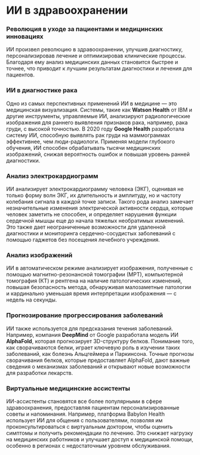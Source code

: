 # ИИ в здравоохранении

### Революция в уходе за пациентами и медицинских инновациях

ИИ произвел революцию в здравоохранении, улучшив диагностику, персонализировав лечение и оптимизировав клинические процессы. Благодаря ему анализ медицинских данных становится быстрее и точнее, что приводит к лучшим результатам диагностики и лечения для пациентов.

### ИИ в диагностике рака

Одно из самых перспективных применений ИИ в медицине — это медицинская визуализация. Системы, такие как **Watson Health** от IBM и другие инструменты, управляемые ИИ, анализируют радиологические изображения для раннего выявления признаков рака, например, рака груди, с высокой точностью. В 2020 году **Google Health** разработала систему ИИ, способную выявлять рак груди на маммограммах эффективнее, чем люди-радиологи. Применяя модели глубокого обучения, ИИ способен обрабатывать тысячи медицинских изображений, снижая вероятность ошибок и повышая уровень ранней диагностики.

### Анализ электрокардиограмм

ИИ анализирует электрокардиограмму человека (ЭКГ), оценивая не только форму волн ЭКГ, их длительность и амплитуду, но и частоту колебания сигнала в каждой точке записи. Такого рода анализ замечает незначительные изменения электрической активности сердца, которые человек заметить не способен, и определяет нарушения функции сердечной мышцы еще до начала тяжелых необратимых изменений. Это также дает неограниченные возможности для удаленной диагностики и мониторинга сердечно-сосудистых заболеваний с помощью гаджетов без посещения лечебного учреждения.

### Анализ изображений

ИИ в автоматическом режиме анализирует изображения, полученные с помощью магнитно-резонансной томографии (МРТ), компьютерной томография (КТ) и рентгена на наличие патологических изменений, повышая безопасность метода, обнаруживая малозаметные патологии и кардинально уменьшая время интерпретации изображения — с недель на секунды.

### Прогнозирование прогрессирования заболеваний

ИИ также используется для предсказания течения заболеваний. Например, компания **DeepMind** от Google разработала модель ИИ **AlphaFold**, которая прогнозирует 3D-структуру белков. Понимание того, как сворачиваются белки, играет ключевую роль в изучении таких заболеваний, как болезнь Альцгеймера и Паркинсона. Точные прогнозы сворачивания белков, которые предоставляет AlphaFold, дают важные сведения о механизмах заболеваний и открывают новые возможности для разработки лекарств.

### Виртуальные медицинские ассистенты

ИИ-ассистенты становятся все более популярными в сфере здравоохранения, предоставляя пациентам персонализированные советы и напоминания. Например, платформа Babylon Health использует ИИ для общения с пользователями, позволяя им проконсультироваться с виртуальным доктором, чтобы оценить симптомы и получить рекомендации по лечению. Это снижает нагрузку на медицинских работников и улучшает доступ к медицинской помощи, особенно в регионах с недостаточным уровнем обслуживания.
